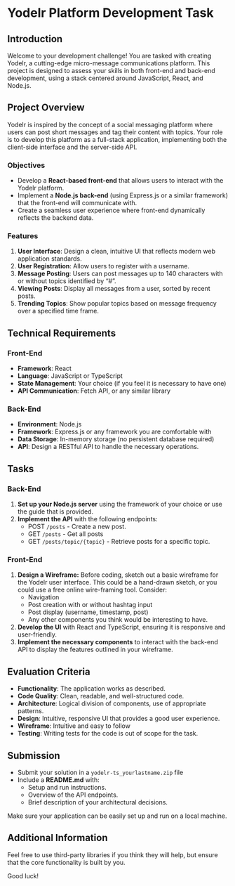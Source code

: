 
# Yodelr Platform Development Task

## Introduction

Welcome to your development challenge! You are tasked with creating Yodelr, a cutting-edge micro-message communications platform. This project is designed to assess your skills in both front-end and back-end development, using a stack centered around JavaScript, React, and Node.js.

## Project Overview

Yodelr is inspired by the concept of a social messaging platform where users can post short messages and tag their content with topics. Your role is to develop this platform as a full-stack application, implementing both the client-side interface and the server-side API.

### Objectives

- Develop a **React-based front-end** that allows users to interact with the Yodelr platform.
- Implement a **Node.js back-end** (using Express.js or a similar framework) that the front-end will communicate with.
- Create a seamless user experience where front-end dynamically reflects the backend data.

### Features

1. **User Interface**: Design a clean, intuitive UI that reflects modern web application standards.
2. **User Registration**: Allow users to register with a username.
3. **Message Posting**: Users can post messages up to 140 characters with or without topics identified by “#”.
4. **Viewing Posts**: Display all messages from a user, sorted by recent posts.
5. **Trending Topics**: Show popular topics based on message frequency over a specified time frame.

## Technical Requirements

### Front-End

- **Framework**: React
- **Language**: JavaScript or TypeScript
- **State Management**: Your choice (if you feel it is necessary to have one)
- **API Communication**: Fetch API, or any similar library

### Back-End

- **Environment**: Node.js
- **Framework**: Express.js or any framework you are comfortable with
- **Data Storage**: In-memory storage (no persistent database required)
- **API**: Design a RESTful API to handle the necessary operations.

## Tasks

### Back-End

1. **Set up your Node.js server** using the framework of your choice or use the guide that is provided.
2. **Implement the API** with the following endpoints:
    - POST `/posts` - Create a new post.
    - GET `/posts` - Get all posts
    - GET `/posts/topic/{topic}` - Retrieve posts for a specific topic.

### Front-End

1. **Design a Wireframe:** Before coding, sketch out a basic wireframe for the Yodelr user interface. This could be a hand-drawn sketch, or you could use a free online wire-framing tool. Consider:
    - Navigation
    - Post creation with or without hashtag input
    - Post display (username, timestamp, post)
    - Any other components you think would be interesting to have.
2. **Develop the UI** with React and TypeScript, ensuring it is responsive and user-friendly.
3. **Implement the necessary components** to interact with the back-end API to display the features outlined in your wireframe.

## Evaluation Criteria

- **Functionality**: The application works as described.
- **Code Quality**: Clean, readable, and well-structured code.
- **Architecture**: Logical division of components, use of appropriate patterns.
- **Design**: Intuitive, responsive UI that provides a good user experience.
- **Wireframe**: Intuitive and easy to follow
- **Testing**: Writing tests for the code is out of scope for the task.

## Submission

- Submit your solution in a `yodelr-ts_yourlastname.zip` file
- Include a **README.md** with:
    - Setup and run instructions.
    - Overview of the API endpoints.
    - Brief description of your architectural decisions.

Make sure your application can be easily set up and run on a local machine.

## Additional Information

Feel free to use third-party libraries if you think they will help, but ensure that the core functionality is built by you.

Good luck!
